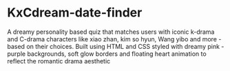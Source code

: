 # KxCdream-date-finder
A dreamy personality based quiz that matches users with iconic k-drama and C-drama characters like xiao zhan, kim so hyun, Wang yibo and more - based on their choices. Built using HTML and CSS styled with dreamy pink - purple backgrounds, soft glow borders and floating heart animation to reflect the romantic drama aesthetic 
